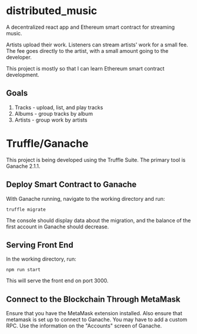 # distributed_music

A decentralized react app and Ethereum smart contract for streaming music.

Artists upload their work.  Listeners can stream artists' work for a small fee.  The fee goes directly to the artist, with a small amount going to the developer.

This project is mostly so that I can learn Ethereum smart contract development.

## Goals
1. Tracks - upload, list, and play tracks
2. Albums - group tracks by album
3. Artists - group work by artists


# Truffle/Ganache

This project is being developed using the Truffle Suite.  The primary tool is Ganache 2.1.1.  

## Deploy Smart Contract to Ganache

With Ganache running, navigate to the working directory and run:

`truffle migrate`

The console should display data about the migration, and the balance of the first account in Ganache should decrease.

## Serving Front End

In the working directory, run:

`npm run start`

This will serve the front end on port 3000.

## Connect to the Blockchain Through MetaMask

Ensure that you have the MetaMask extension installed.  Also ensure that metamask is set up to connect to Ganache.  You may have to add a custom RPC.  Use the information on the "Accounts" screen of Ganache.
